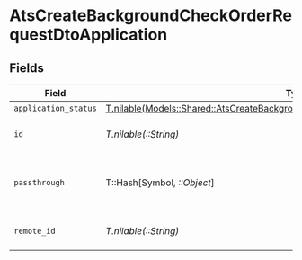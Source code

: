 # AtsCreateBackgroundCheckOrderRequestDtoApplication


## Fields

| Field                                                                                                                                                                  | Type                                                                                                                                                                   | Required                                                                                                                                                               | Description                                                                                                                                                            | Example                                                                                                                                                                |
| ---------------------------------------------------------------------------------------------------------------------------------------------------------------------- | ---------------------------------------------------------------------------------------------------------------------------------------------------------------------- | ---------------------------------------------------------------------------------------------------------------------------------------------------------------------- | ---------------------------------------------------------------------------------------------------------------------------------------------------------------------- | ---------------------------------------------------------------------------------------------------------------------------------------------------------------------- |
| `application_status`                                                                                                                                                   | [T.nilable(Models::Shared::AtsCreateBackgroundCheckOrderRequestDtoApplicationStatus)](../../models/shared/atscreatebackgroundcheckorderrequestdtoapplicationstatus.md) | :heavy_minus_sign:                                                                                                                                                     | N/A                                                                                                                                                                    |                                                                                                                                                                        |
| `id`                                                                                                                                                                   | *T.nilable(::String)*                                                                                                                                                  | :heavy_minus_sign:                                                                                                                                                     | Unique identifier                                                                                                                                                      | 8187e5da-dc77-475e-9949-af0f1fa4e4e3                                                                                                                                   |
| `passthrough`                                                                                                                                                          | T::Hash[Symbol, *::Object*]                                                                                                                                            | :heavy_minus_sign:                                                                                                                                                     | Value to pass through to the provider                                                                                                                                  | {<br/>"other_known_names": "John Doe"<br/>}                                                                                                                            |
| `remote_id`                                                                                                                                                            | *T.nilable(::String)*                                                                                                                                                  | :heavy_minus_sign:                                                                                                                                                     | Provider's unique identifier                                                                                                                                           | 8187e5da-dc77-475e-9949-af0f1fa4e4e3                                                                                                                                   |